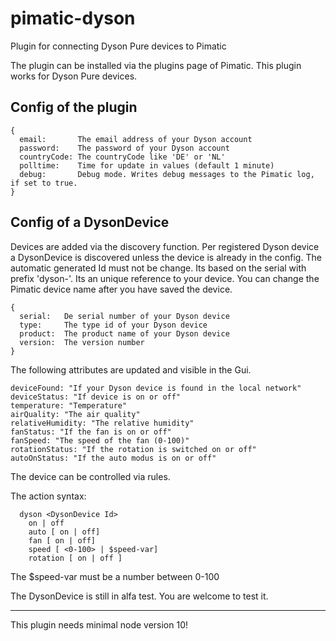 # pimatic-dyson
Plugin for connecting Dyson Pure devices to Pimatic

The plugin can be installed via the plugins page of Pimatic.
This plugin works for Dyson Pure devices.

## Config of the plugin
```
{
  email:       The email address of your Dyson account
  password:    The password of your Dyson account
  countryCode: The countryCode like 'DE' or 'NL'
  polltime:    Time for update in values (default 1 minute)
  debug:       Debug mode. Writes debug messages to the Pimatic log, if set to true.
}
```

## Config of a DysonDevice

Devices are added via the discovery function. Per registered Dyson device a DysonDevice is discovered unless the device is already in the config.
The automatic generated Id must not be change. Its based on the serial with prefix 'dyson-'. Its an unique reference to your device. You can change the Pimatic device name after you have saved the device.

```
{
  serial: 	De serial number of your Dyson device
  type: 	The type id of your Dyson device
  product: 	The product name of your Dyson device
  version: 	The version number
}
```

The following attributes are updated and visible in the Gui.

```
deviceFound: "If your Dyson device is found in the local network"
deviceStatus: "If device is on or off"
temperature: "Temperature"
airQuality: "The air quality"
relativeHumidity: "The relative humidity"
fanStatus: "If the fan is on or off"
fanSpeed: "The speed of the fan (0-100)"
rotationStatus: "If the rotation is switched on or off"
autoOnStatus: "If the auto modus is on or off"
```

The device can be controlled via rules.

The action syntax:
```
  dyson <DysonDevice Id>
  	on | off
  	auto [ on | off]  
  	fan [ on | off]
  	speed [ <0-100> | $speed-var]
  	rotation [ on | off ]

```

The $speed-var must be a number between 0-100

The DysonDevice is still in alfa test. You are welcome to test it.

----
This plugin needs minimal node version 10!
